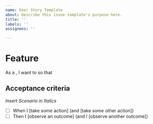 ```yaml
---
name: User Story Template
about: Describe this issue template's purpose here.
title: ''
labels: ''
assignees: ''

---
```


# Feature 

As a <type of user>, I want to <execute some goal> so that <some reason>

## Acceptance criteria
*Insert Scenario in Italics*
- [ ] When I [take some action] (and [take some other action])
- [ ] Then I [observe an outcome] (and I [observe another outcome])
